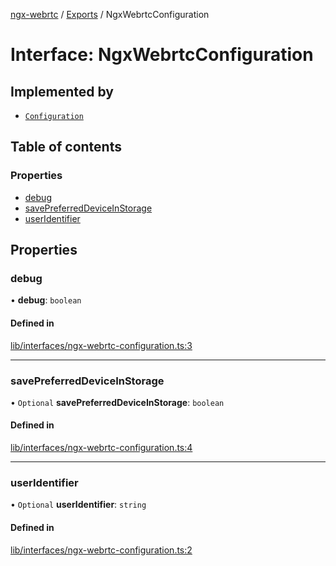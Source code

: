[ngx-webrtc](https://github.com/lotterfriends/ngx-webrtc/tree/main/libs/ngx-webrtc/docs/README.md) / [Exports](https://github.com/lotterfriends/ngx-webrtc/tree/main/libs/ngx-webrtc/docs/modules.md) / NgxWebrtcConfiguration

# Interface: NgxWebrtcConfiguration

## Implemented by

- [`Configuration`](https://github.com/lotterfriends/ngx-webrtc/tree/main/libs/ngx-webrtc/docs/classes/Configuration.md)

## Table of contents

### Properties

- [debug](https://github.com/lotterfriends/ngx-webrtc/tree/main/libs/ngx-webrtc/docs/interfaces/NgxWebrtcConfiguration.md#debug)
- [savePreferredDeviceInStorage](https://github.com/lotterfriends/ngx-webrtc/tree/main/libs/ngx-webrtc/docs/interfaces/NgxWebrtcConfiguration.md#savepreferreddeviceinstorage)
- [userIdentifier](https://github.com/lotterfriends/ngx-webrtc/tree/main/libs/ngx-webrtc/docs/interfaces/NgxWebrtcConfiguration.md#useridentifier)

## Properties

### debug

• **debug**: `boolean`

#### Defined in

[lib/interfaces/ngx-webrtc-configuration.ts:3](https://github.com/lotterfriends/video-chat/blob/826fb3b/libs/ngx-webrtc/src/lib/interfaces/ngx-webrtc-configuration.ts#L3)

___

### savePreferredDeviceInStorage

• `Optional` **savePreferredDeviceInStorage**: `boolean`

#### Defined in

[lib/interfaces/ngx-webrtc-configuration.ts:4](https://github.com/lotterfriends/video-chat/blob/826fb3b/libs/ngx-webrtc/src/lib/interfaces/ngx-webrtc-configuration.ts#L4)

___

### userIdentifier

• `Optional` **userIdentifier**: `string`

#### Defined in

[lib/interfaces/ngx-webrtc-configuration.ts:2](https://github.com/lotterfriends/video-chat/blob/826fb3b/libs/ngx-webrtc/src/lib/interfaces/ngx-webrtc-configuration.ts#L2)
